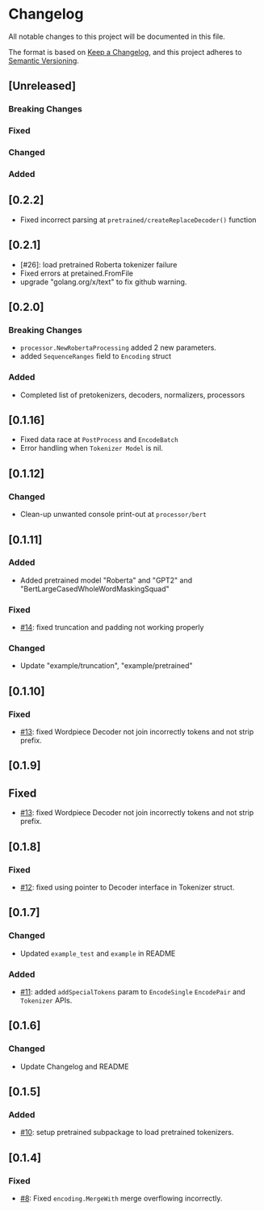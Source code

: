 # Changelog
All notable changes to this project will be documented in this file.

The format is based on [Keep a Changelog](https://keepachangelog.com/en/1.0.0/),
and this project adheres to [Semantic Versioning](https://semver.org/spec/v2.0.0.html).

## [Unreleased]

###  Breaking Changes

### Fixed

### Changed

### Added

## [0.2.2]

- Fixed incorrect parsing at `pretrained/createReplaceDecoder()` function

## [0.2.1]

- [#26]: load pretrained Roberta tokenizer failure
- Fixed errors at pretained.FromFile
- upgrade "golang.org/x/text" to fix github warning.

## [0.2.0]

###  Breaking Changes

- `processor.NewRobertaProcessing` added 2 new parameters.
- added `SequenceRanges` field to `Encoding` struct

### Added
- Completed list of pretokenizers, decoders, normalizers, processors

## [0.1.16]
- Fixed data race at `PostProcess` and `EncodeBatch`
- Error handling when `Tokenizer Model` is nil.

## [0.1.12]

### Changed
- Clean-up unwanted console print-out at `processor/bert`

## [0.1.11]

### Added
- Added pretrained model "Roberta" and "GPT2" and "BertLargeCasedWholeWordMaskingSquad"

### Fixed
- [#14]: fixed truncation and padding not working properly

### Changed
- Update "example/truncation", "example/pretrained"

## [0.1.10]

### Fixed
- [#13]: fixed Wordpiece Decoder not join incorrectly tokens and not strip prefix.

## [0.1.9]

## Fixed
- [#13]: fixed Wordpiece Decoder not join incorrectly tokens and not strip prefix.

## [0.1.8]

### Fixed
- [#12]: fixed using pointer to Decoder interface in Tokenizer struct.

## [0.1.7]

### Changed
- Updated `example_test` and `example` in README

### Added
- [#11]: added `addSpecialTokens` param to `EncodeSingle` `EncodePair` and `Tokenizer` APIs.


## [0.1.6]

### Changed
- Update Changelog and README

## [0.1.5]

### Added
- [#10]: setup pretrained subpackage to load pretrained tokenizers. 

## [0.1.4]

### Fixed
- [#8]: Fixed `encoding.MergeWith` merge overflowing incorrectly. 

[#8]: https://github.com/humf/tokenizer/pull/8
[#10]: https://github.com/humf/tokenizer/pull/10
[#11]: https://github.com/humf/tokenizer/issues/11
[#12]: https://github.com/humf/tokenizer/issues/12
[#13]: https://github.com/humf/tokenizer/issues/13
[#14]: https://github.com/humf/tokenizer/issues/14
